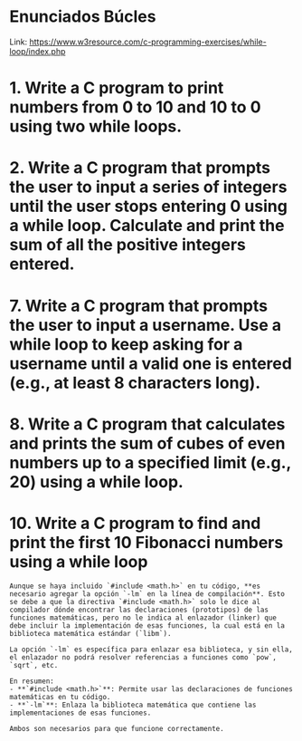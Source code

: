 # Enunciados Búcles
Link: https://www.w3resource.com/c-programming-exercises/while-loop/index.php

# 1. Write a C program to print numbers from 0 to 10 and 10 to 0 using two while loops. 

# 2. Write a C program that prompts the user to input a series of integers until the user stops entering 0 using a while loop. Calculate and print the sum of all the positive integers entered.

# 7. Write a C program that prompts the user to input a username. Use a while loop to keep asking for a username until a valid one is entered (e.g., at least 8 characters long).

# 8. Write a C program that calculates and prints the sum of cubes of even numbers up to a specified limit (e.g., 20) using a while loop.

# 10. Write a C program to find and print the first 10 Fibonacci numbers using a while loop
~~~
Aunque se haya incluido `#include <math.h>` en tu código, **es necesario agregar la opción `-lm` en la línea de compilación**. Esto se debe a que la directiva `#include <math.h>` solo le dice al compilador dónde encontrar las declaraciones (prototipos) de las funciones matemáticas, pero no le indica al enlazador (linker) que debe incluir la implementación de esas funciones, la cual está en la biblioteca matemática estándar (`libm`).

La opción `-lm` es específica para enlazar esa biblioteca, y sin ella, el enlazador no podrá resolver referencias a funciones como `pow`, `sqrt`, etc.

En resumen:
- **`#include <math.h>`**: Permite usar las declaraciones de funciones matemáticas en tu código.
- **`-lm`**: Enlaza la biblioteca matemática que contiene las implementaciones de esas funciones.

Ambos son necesarios para que funcione correctamente.
~~~